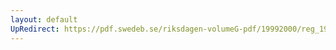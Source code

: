 ```yaml
---
layout: default
UpRedirect: https://pdf.swedeb.se/riksdagen-volumeG-pdf/19992000/reg_19992000/reg_19992000_0170.pdf
---
```

